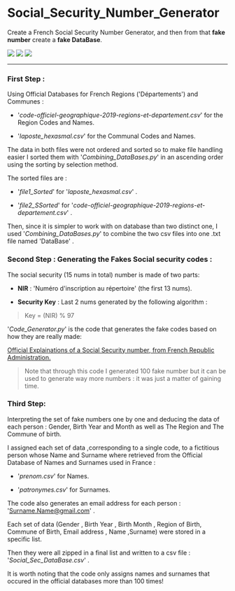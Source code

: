 <!--
*** Markdown
*** coding: utf-8
*** Author: Malek Kchaou
*** Date:   14 Feb 2021
*** Last Modified time: Thu 18 February 2021 10:36:21 CET
*** Last Modified by: Nicolas Flandrois
 -->
# Social_Security_Number_Generator

Create a French Social Security Number Generator, and then from that **fake number** create a **fake DataBase**.

![](https://img.shields.io/badge/Author-Malek%20Kchaou-yellow.svg) ![](https://img.shields.io/badge/Licence-MIT%202021-red.svg) ![](https://img.shields.io/badge/Python-%3E%3D3.9-blue.svg)

---
### First Step :

Using Official Databases for French Regions ('Départements')  and Communes :

- '*code-officiel-geographique-2019-regions-et-departement.csv*'  for the Region Codes and Names.

- '*laposte_hexasmal.csv*' for the Communal Codes and Names.

The data in both files were not ordered and sorted so to make file handling easier I sorted them with '*Combining_DataBases.py*' in an ascending order using the sorting by   selection method.

The sorted files are :

- '*file1_Sorted*' for '*laposte_hexasmal.csv*' .

- '*file2_SSorted*' for '*code-officiel-geographique-2019-regions-et-departement.csv*' .

Then, since it is simpler to work with on database than two distinct one, I used '*Combining_DataBases.py*' to combine the two csv files into one .txt file named 'DataBase' .

### Second Step : Generating the Fakes Social security codes :

The social security (15 nums in total)  number is made of two parts:

- **NIR** : 'Numéro d'inscription au répertoire' (the first 13 nums).

- **Security Key** : Last 2 nums generated by the following algorithm :

> Key = (NIR) % 97

'*Code_Generator.py*' is the code that generates the fake codes based on how they are really made:

[Official Explainations of a Social Security number, from French Republic Administration.](https://bit.ly/2OOqnfv)


> Note that through this code I generated 100 fake number but it can be used to generate way more numbers : it was just a matter of gaining time.

### Third Step:

Interpreting the set of fake numbers one by one and deducing the data of each person : Gender, Birth Year and Month as well as The Region and The Commune of birth.

I assigned each set of data ,corresponding to a  single code, to a fictitious person whose Name and Surname where retrieved from the Official Database of Names and Surnames used in France :

- '*prenom.csv*' for Names.

- '*patronymes.csv*' for Surnames.

The code also generates an email address for each person : 'Surname.Name@gmail.com' .

Each set of data (Gender , Birth Year , Birth Month , Region of Birth, Commune of Birth, Email address , Name ,Surname) were stored in a specific list.

Then they were all zipped in a final list and written to a csv file : '*Social_Sec_DataBase.csv*' .

It is worth noting that the code only assigns names and surnames that occured in the official databases more than 100 times!
